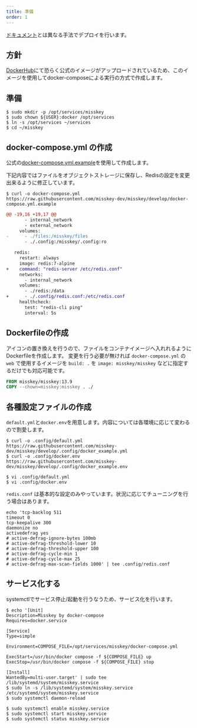 ```yaml
---
title: 準備
order: 1
---
```


[ドキュメント](https://misskey-hub.net/docs/install.html)とは異なる手法でデプロイを行います。


## 方針
[DockerHub](https://hub.docker.com/r/misskey/misskey)にて恐らく公式のイメージがアップロードされているため、このイメージを使用してdocker-composeによる実行の方式で作成します。

## 準備
```shell
$ sudo mkdir -p /opt/services/misskey
$ sudo chown ${USER}:docker /opt/services
$ ln -s /opt/services ~/services
$ cd ~/misskey
```

## docker-compose.yml の作成
公式の[docker-compose.yml.example](https://github.com/misskey-dev/misskey/blob/develop/docker-compose.yml.example)を使用して作成します。

下記内容ではファイルをオブジェクトストレージに保存し、Redisの設定を変更出来るように修正しています。

```shell
$ curl -o docker-compose.yml https://raw.githubusercontent.com/misskey-dev/misskey/develop/docker-compose.yml.example
```

```diff
@@ -19,16 +19,17 @@
       - internal_network
       - external_network
     volumes:
-      - ./files:/misskey/files
       - ./.config:/misskey/.config:ro

   redis:
     restart: always
     image: redis:7-alpine
+    command: "redis-server /etc/redis.conf"
     networks:
       - internal_network
     volumes:
       - ./redis:/data
+      - ./.config/redis.conf:/etc/redis.conf
     healthcheck:
       test: "redis-cli ping"
       interval: 5s
```

## Dockerfileの作成

アイコンの置き換えを行うので、ファイルをコンテナイメージへ入れれるようにDockerfileを作成します。
変更を行う必要が無ければ `docker-compose.yml` の `web` で使用するイメージを `build: .` を `image: misskey/misskey` などに指定するだけでも対応可能です。

```Dockerfile
FROM misskey/misskey:13.9
COPY --chown=misskey:misskey . ./
```

## 各種設定ファイルの作成
`default.yml`と`docker.env`を用意します。内容については各環境に応じて変わるので割愛します。

```shell
$ curl -o .config/default.yml https://raw.githubusercontent.com/misskey-dev/misskey/develop/.config/docker_example.yml
$ curl -o .config/docker.env https://raw.githubusercontent.com/misskey-dev/misskey/develop/.config/docker_example.env

$ vi .config/default.yml
$ vi .config/docker.env
```

`redis.conf` は基本的な設定のみやっています。状況に応じてチューニングを行う場合はあります。

```shell
echo 'tcp-backlog 511
timeout 0
tcp-keepalive 300
daemonize no
activedefrag yes
# active-defrag-ignore-bytes 100mb
# active-defrag-threshold-lower 10
# active-defrag-threshold-upper 100
# active-defrag-cycle-min 1
# active-defrag-cycle-max 25
# active-defrag-max-scan-fields 1000' | tee .config/redis.conf
```


## サービス化する
systemctlでサービス停止/起動を行うなうため、サービス化を行います。

```shell
$ echo '[Unit]
Description=Misskey by docker-compose
Requires=docker.service

[Service]
Type=simple

Environment=COMPOSE_FILE=/opt/services/misskey/docker-compose.yml

ExecStart=/usr/bin/docker compose -f ${COMPOSE_FILE} up
ExecStop=/usr/bin/docker compose -f ${COMPOSE_FILE} stop 

[Install]
WantedBy=multi-user.target' | sudo tee /lib/systemd/system/misskey.service
$ sudo ln -s /lib/systemd/system/misskey.service /etc/systemd/system/misskey.service
$ sudo systemctl daemon-reload

$ sudo systemctl enable misskey.service
$ sudo systemctl start misskey.service
$ sudo systemctl status misskey.service
```

